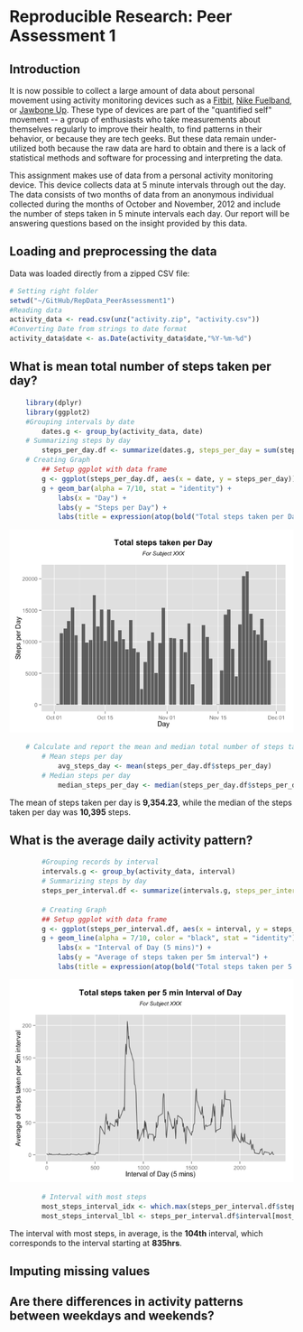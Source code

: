 # Reproducible Research: Peer Assessment 1



## Introduction
It is now possible to collect a large amount of data about personal
movement using activity monitoring devices such as a
[Fitbit](http://www.fitbit.com), [Nike
Fuelband](http://www.nike.com/us/en_us/c/nikeplus-fuelband), or
[Jawbone Up](https://jawbone.com/up). These type of devices are part of
the "quantified self" movement -- a group of enthusiasts who take
measurements about themselves regularly to improve their health, to
find patterns in their behavior, or because they are tech geeks. But
these data remain under-utilized both because the raw data are hard to
obtain and there is a lack of statistical methods and software for
processing and interpreting the data.

This assignment makes use of data from a personal activity monitoring
device. This device collects data at 5 minute intervals through out the
day. The data consists of two months of data from an anonymous
individual collected during the months of October and November, 2012
and include the number of steps taken in 5 minute intervals each day. Our
report will be answering questions based on the insight provided by this data.

## Loading and preprocessing the data  
Data was loaded directly from a zipped CSV file:

```r
# Setting right folder
setwd("~/GitHub/RepData_PeerAssessment1")
#Reading data
activity_data <- read.csv(unz("activity.zip", "activity.csv"))
#Converting Date from strings to date format
activity_data$date <- as.Date(activity_data$date,"%Y-%m-%d")
```




## What is mean total number of steps taken per day?


```r
    library(dplyr)
    library(ggplot2)
    #Grouping intervals by date
        dates.g <- group_by(activity_data, date)
    # Summarizing steps by day
        steps_per_day.df <- summarize(dates.g, steps_per_day = sum(steps, na.rm = TRUE))
    # Creating Graph
        ## Setup ggplot with data frame
        g <- ggplot(steps_per_day.df, aes(x = date, y = steps_per_day))
        g + geom_bar(alpha = 7/10, stat = "identity") +
            labs(x = "Day") +
            labs(y = "Steps per Day") +
            labs(title = expression(atop(bold("Total steps taken per Day"), atop(italic("For Subject XXX"), ""))))
```

![](figures/steps_per_day-1.png) 

```r
    # Calculate and report the mean and median total number of steps taken per day
        # Mean steps per day
            avg_steps_day <- mean(steps_per_day.df$steps_per_day)
        # Median steps per day
            median_steps_per_day <- median(steps_per_day.df$steps_per_day)
```
The mean of steps taken per day is **9,354.23**, while the median of the steps taken per day was **10,395** steps.

## What is the average daily activity pattern?

```r
        #Grouping records by interval
        intervals.g <- group_by(activity_data, interval)
        # Summarizing steps by day
        steps_per_interval.df <- summarize(intervals.g, steps_per_interval = mean(steps, na.rm = TRUE))
        
        # Creating Graph
        ## Setup ggplot with data frame
        g <- ggplot(steps_per_interval.df, aes(x = interval, y = steps_per_interval))
        g + geom_line(alpha = 7/10, color = "black", stat = "identity") +
            labs(x = "Interval of Day (5 mins)") +
            labs(y = "Average of steps taken per 5m interval") +
            labs(title = expression(atop(bold("Total steps taken per 5 min Interval of Day"), atop(italic("For Subject XXX"), ""))))
```

![](figures/dailyactivitypattern-1.png) 

```r
        # Interval with most steps
        most_steps_interval_idx <- which.max(steps_per_interval.df$steps_per_interval)
        most_steps_interval_lbl <- steps_per_interval.df$interval[most_steps_interval_idx]
```
The interval with most steps, in average, is the **104th** interval, which corresponds to the interval starting at **835hrs**.

## Imputing missing values



## Are there differences in activity patterns between weekdays and weekends?
